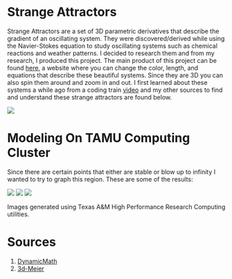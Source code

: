 # Strange Attractors
Strange Attractors are a set of 3D parametric derivatives that describe the gradient of an oscillating system. They were discovered/derived while using the Navier-Stokes equation to study oscillating systems such as chemical reactions and weather patterns. I decided to research them and from my research, I produced this project. The main product of this project can be found [here](https://lucianchauvin.com/StrangeAttractors), a website where you can change the color, length, and equations that describe these beautiful systems. Since they are 3D you can also spin them around and zoom in and out. I first learned about these systems a while ago from a coding train [video](https://www.youtube.com/watch?v=f0lkz2gSsIk) and my other sources to find and understand these strange attractors are found below. 

![](https://github.com/lucianchauvin/StrangeAttractors/blob/master/Halvorsen/halvorsenAttractor.gif)


# Modeling On TAMU Computing Cluster
Since there are certain points that either are stable or blow up to infinity I wanted to try to graph this region. These are some of the results:

![](https://github.com/lucianchauvin/StrangeAttractors/blob/master/1.png)
![](https://github.com/lucianchauvin/StrangeAttractors/blob/master/2.png)
![](https://github.com/lucianchauvin/StrangeAttractors/blob/master/3.png)

Images generated using Texas A&M High Performance Research Computing utilities. 

# Sources
1. [DynamicMath](https://www.dynamicmath.xyz/strange-attractors/)
2. [3d-Meier](http://www.3d-meier.de/tut19/Seite0.html)

